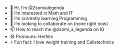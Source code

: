 - 👋 Hi, I’m @Zsomialegenda
- 👀 I’m interested in Math and IT
- 🌱 I’m currently learning Programming
- 💞️ I’m looking to collaborate on (none right now)
- 📫 How to reach me @zsomi_a_legenda on IG
- 😄 Pronouns: He/him
- ⚡ Fun fact: I love weight training and Calistechnics

<!---
Zsomialegenda/Zsomialegenda is a ✨ special ✨ repository because its `README.md` (this file) appears on your GitHub profile.
You can click the Preview link to take a look at your changes.
--->
